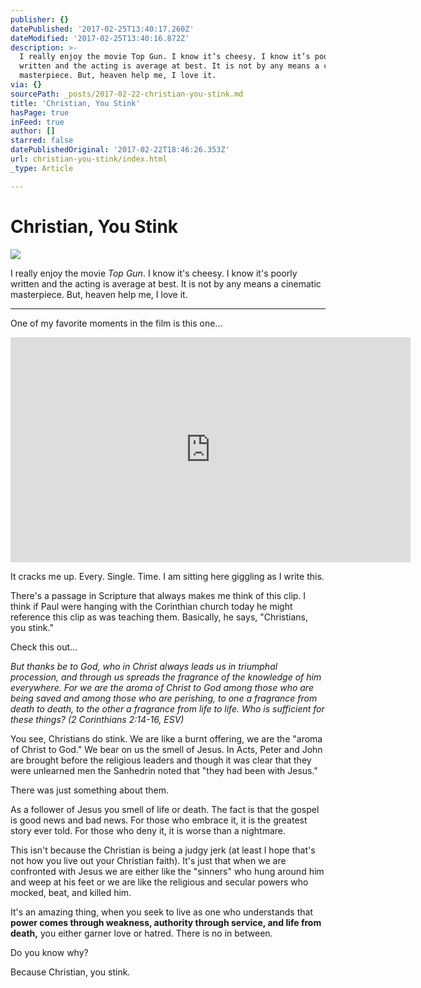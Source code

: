 ```yaml
---
publisher: {}
datePublished: '2017-02-25T13:40:17.260Z'
dateModified: '2017-02-25T13:40:16.872Z'
description: >-
  I really enjoy the movie Top Gun. I know it’s cheesy. I know it’s poorly
  written and the acting is average at best. It is not by any means a cinematic
  masterpiece. But, heaven help me, I love it.
via: {}
sourcePath: _posts/2017-02-22-christian-you-stink.md
title: 'Christian, You Stink'
hasPage: true
inFeed: true
author: []
starred: false
datePublishedOriginal: '2017-02-22T18:46:26.353Z'
url: christian-you-stink/index.html
_type: Article

---
```

# Christian, You Stink
![](https://the-grid-user-content.s3-us-west-2.amazonaws.com/c0c19e28-f94b-48a8-8f25-bd0639a8c616.jpg)

I really enjoy the movie _Top Gun_. I know it's cheesy. I know it's poorly written and the acting is average at best. It is not by any means a cinematic masterpiece. But, heaven help me, I love it.

---

One of my favorite moments in the film is this one...

<iframe src="https://cdn.embedly.com/widgets/media.html?src=https%3A%2F%2Fwww.youtube.com%2Fembed%2F-U1N0VOwXTc%3Ffeature%3Doembed&amp;url=http%3A%2F%2Fwww.youtube.com%2Fwatch%3Fv%3D-U1N0VOwXTc&amp;image=https%3A%2F%2Fi.ytimg.com%2Fvi%2F-U1N0VOwXTc%2Fhqdefault.jpg&amp;key=b7d04c9b404c499eba89ee7072e1c4f7&amp;type=text%2Fhtml&amp;schema=youtube" width="640" height="360" scrolling="no" frameborder="0" allowfullscreen="" style=""></iframe>

It cracks me up. Every. Single. Time. I am sitting here giggling as I write this.

There's a passage in Scripture that always makes me think of this clip. I think if Paul were hanging with the Corinthian church today he might reference this clip as was teaching them. Basically, he says, "Christians, you stink."

Check this out...

_But thanks be to God, who in Christ always leads us in triumphal procession, and through us spreads the fragrance of the knowledge of him everywhere. For we are the aroma of Christ to God among those who are being saved and among those who are perishing, to one a fragrance from death to death, to the other a fragrance from life to life. Who is sufficient for these things? (2 Corinthians 2:14-16, ESV)_

You see, Christians do stink. We are like a burnt offering, we are the "aroma of Christ to God." We bear on us the smell of Jesus. In Acts, Peter and John are brought before the religious leaders and though it was clear that they were unlearned men the Sanhedrin noted that "they had been with Jesus."

There was just something about them.

As a follower of Jesus you smell of life or death. The fact is that the gospel is good news and bad news. For those who embrace it, it is the greatest story ever told. For those who deny it, it is worse than a nightmare.

This isn't because the Christian is being a judgy jerk (at least I hope that's not how you live out your Christian faith). It's just that when we are confronted with Jesus we are either like the "sinners" who hung around him and weep at his feet or we are like the religious and secular powers who mocked, beat, and killed him.

It's an amazing thing, when you seek to live as one who understands that **power comes through weakness, authority through service, and life from death,** you either garner love or hatred. There is no in between.

Do you know why?

Because Christian, you stink.